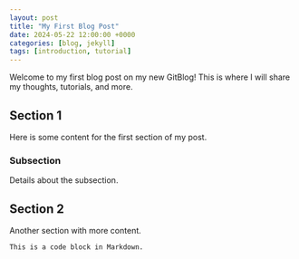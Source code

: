 ```yaml
---
layout: post
title: "My First Blog Post"
date: 2024-05-22 12:00:00 +0000
categories: [blog, jekyll]
tags: [introduction, tutorial]
---
```


Welcome to my first blog post on my new GitBlog! This is where I will share my thoughts, tutorials, and more.

## Section 1

Here is some content for the first section of my post.

### Subsection

Details about the subsection.

## Section 2

Another section with more content.

```markdown
This is a code block in Markdown.
